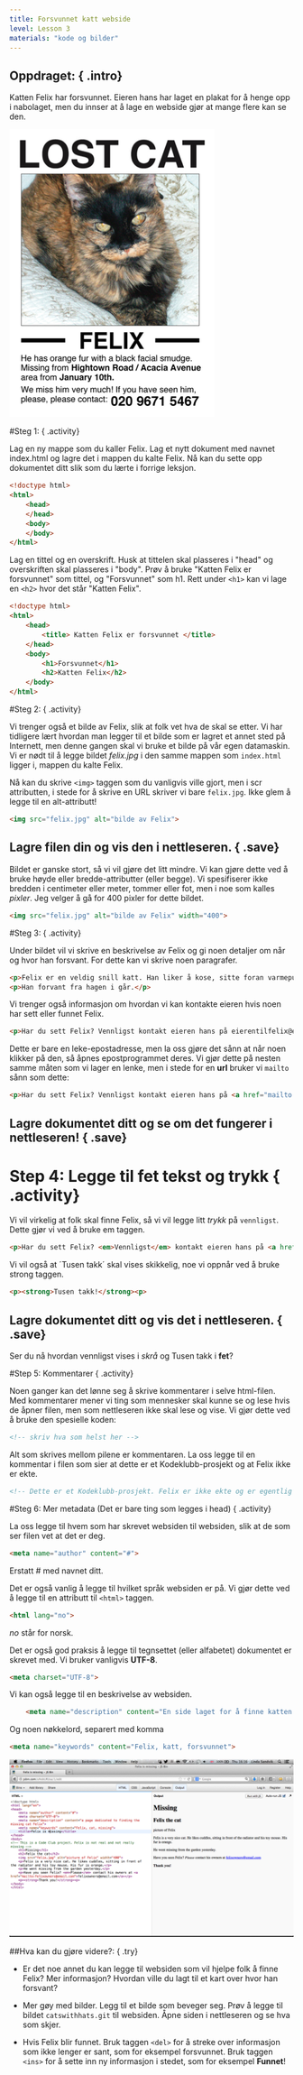 ```yaml
---
title: Forsvunnet katt webside
level: Lesson 3
materials: "kode og bilder"
---
```


## __Oppdraget:__ { .intro}

Katten Felix har forsvunnet. Eieren hans har laget en plakat for å henge opp i nabolaget, men du innser at å lage en webside gjør at mange flere kan se den.

![screenshot](missingcat.png)

#Steg 1: { .activity}

Lag en ny mappe som du kaller Felix.
Lag et nytt dokument med navnet index.html og lagre det i mappen du kalte Felix.
Nå kan du sette opp dokumentet ditt slik som du lærte i forrige leksjon.

```html
<!doctype html>
<html>
	<head>
	</head>
	<body>
	</body>
</html>
```

Lag en tittel og en overskrift. Husk at tittelen skal plasseres i "head" og overskriften skal plasseres i "body". Prøv å bruke "Katten Felix er forsvunnet" som tittel, og "Forsvunnet" som h1.
Rett under `<h1>` kan vi lage en `<h2>` hvor det står "Katten Felix".

```html
<!doctype html>
<html>
	<head>
		<title> Katten Felix er forsvunnet </title>
	</head>
	<body>
		<h1>Forsvunnet</h1>
		<h2>Katten Felix</h2>
	</body>
</html>
```

#Steg 2: { .activity}

Vi trenger også et bilde av Felix, slik at folk vet hva de skal se etter. Vi har tidligere lært hvordan man legger til et bilde som er lagret et annet sted på Internett, men denne gangen skal vi bruke et bilde på vår egen datamaskin. Vi er nødt til å legge bildet *felix.jpg* i den samme mappen som `index.html` ligger i, mappen du kalte Felix.

Nå kan du skrive `<img>` taggen som du vanligvis ville gjort, men i scr attributten, i stede for å skrive en URL skriver vi bare `felix.jpg`. Ikke glem å legge til en alt-attributt!

```html
<img src="felix.jpg" alt="bilde av Felix">
```

## Lagre filen din og vis den i nettleseren. { .save}

Bildet er ganske stort, så vi vil gjøre det litt mindre. Vi kan gjøre dette ved å bruke høyde eller bredde-attributter (eller begge). Vi spesifiserer ikke bredden i centimeter eller meter, tommer eller fot, men i noe som kalles *pixler*. Jeg velger å gå for 400 pixler for dette bildet.

```html
<img src="felix.jpg" alt="bilde av Felix" width="400">
```

#Steg 3: { .activity}

Under bildet vil vi skrive en beskrivelse av Felix og gi noen detaljer om når og hvor han forsvant. For dette kan vi skrive noen paragrafer.

```html
<p>Felix er en veldig snill katt. Han liker å kose, sitte foran varmepumpa og lekemusa si. Pelsen hans er oransje. </p>
<p>Han forvant fra hagen i går.</p>
```

Vi trenger også informasjon om hvordan vi kan kontakte eieren hvis noen har sett eller funnet Felix.

```html
<p>Har du sett Felix? Vennligst kontakt eieren hans på eierentilfelix@email.com</p>
```

Dette er bare en leke-epostadresse, men la oss gjøre det sånn at når noen klikker på den, så åpnes epostprogrammet deres. Vi gjør dette på nesten samme måten som vi lager en lenke, men i stede for en __url__ bruker vi `mailto` sånn som dette:

```html
<p>Har du sett Felix? Vennligst kontakt eieren hans på <a href="mailto:eierentilfelix@email.com">eierentilfelix@email.com</a></p>
```

## Lagre dokumentet ditt og se om det fungerer i nettleseren! { .save}

# Step 4: Legge til fet tekst og trykk { .activity}

Vi vil virkelig at folk skal finne Felix, så vi vil legge litt *trykk* på `vennligst`. Dette gjør vi ved å bruke em taggen.

```html
<p>Har du sett Felix? <em>Vennligst</em> kontakt eieren hans på <a href="mailto:eierentilfelix@email.com">eierentilfelix@email.com</a></p>
```
Vi vil også at ´Tusen takk´ skal vises skikkelig, noe vi oppnår ved å bruke strong taggen.

```html
<p><strong>Tusen takk!</strong><p>
```

## Lagre dokumentet ditt og vis det i nettleseren. { .save}
Ser du nå hvordan vennligst vises i *skrå* og Tusen takk i **fet**?

#Step 5: Kommentarer { .activity}

Noen ganger kan det lønne seg å skrive kommentarer i selve html-filen. Med kommentarer mener vi ting som mennesker skal kunne se og lese hvis de åpner filen, men som nettleseren ikke skal lese og vise. Vi gjør dette ved å bruke den spesielle koden:

```html
<!-- skriv hva som helst her -->
```

Alt som skrives mellom pilene er kommentaren.
La oss legge til en kommentar i filen som sier at dette er et Kodeklubb-prosjekt og at Felix ikke er ekte.

```html
<!-- Dette er et Kodeklubb-prosjekt. Felix er ikke ekte og er egentlig ikke forsvunnet. -->
```


#Steg 6: Mer metadata (Det er bare ting som legges i head) { .activity}

La oss legge til hvem som har skrevet websiden til websiden, slik at de som ser filen vet at det er deg.

```html
<meta name="author" content="#">
```

Erstatt # med navnet ditt.

Det er også vanlig å legge til hvilket språk websiden er på. Vi gjør dette ved å legge til en attributt til `<html>` taggen.

```html
<html lang="no">
```

*no* står for norsk.

Det er også god praksis å legge til tegnsettet (eller alfabetet) dokumentet er skrevet med. Vi bruker vanligvis __UTF-8__.

```html
<meta charset="UTF-8">
```

Vi kan også legge til en beskrivelse av websiden.

```html
	<meta name="description" content="En side laget for å finne katten Felix">
```

Og noen nøkkelord, separert med komma

```html
<meta name="keywords" content="Felix, katt, forsvunnet">
```

![screenshot](screenshot_jsbin.png)

##Hva kan du gjøre videre?: { .try}

+ Er det noe annet du kan legge til websiden som vil hjelpe folk å finne Felix? Mer informasjon? Hvordan ville du lagt til et kart over hvor han forsvant?

+ Mer gøy med bilder. Legg til et bilde som beveger seg. Prøv å legge til bildet `catswithhats.git` til websiden. Åpne siden i nettleseren og se hva som skjer.

+ Hvis Felix blir funnet. Bruk taggen `<del>` for å streke over informasjon som ikke lenger er sant, som for eksempel forsvunnet. Bruk taggen `<ins>` for å sette inn ny informasjon i stedet, som for eksempel __Funnet__!
